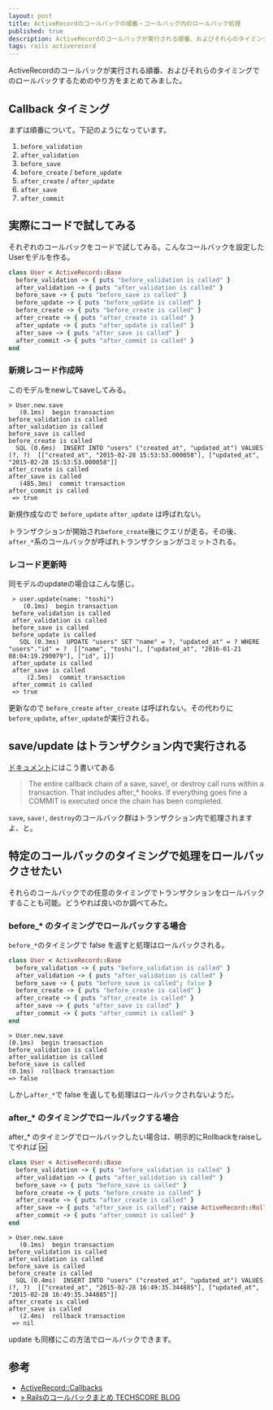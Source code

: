 ```yaml
---
layout: post
title: ActiveRecordのコールバックの順番・コールバック内のロールバック処理
published: true
description: ActiveRecordのコールバックが実行される順番、およびそれらのタイミングでのロールバックするためのやり方をまとめてみました。
tags: rails activerecord
---
```


ActiveRecordのコールバックが実行される順番、およびそれらのタイミングでのロールバックするためのやり方をまとめてみました。

## Callback タイミング

まずは順番について。下記のようになっています。

1. `before_validation`
1. `after_validation`
1. `before_save`
1. `before_create` / `before_update`
1. `after_create` / `after_update`
1. `after_save`
1. `after_commit`

## 実際にコードで試してみる

それぞれのコールバックをコードで試してみる。こんなコールバックを設定したUserモデルを作る。

```rb
class User < ActiveRecord::Base
  before_validation -> { puts "before_validation is called" }
  after_validation -> { puts "after_validation is called" }
  before_save -> { puts "before_save is called" }
  before_update -> { puts "before_update is called" }
  before_create -> { puts "before_create is called" }
  after_create -> { puts "after_create is called" }
  after_update -> { puts "after_update is called" }
  after_save -> { puts "after_save is called" }
  after_commit -> { puts "after_commit is called" }
end
```

### 新規レコード作成時

このモデルをnewしてsaveしてみる。

    > User.new.save
       (0.1ms)  begin transaction
    before_validation is called
    after_validation is called
    before_save is called
    before_create is called
      SQL (0.6ms)  INSERT INTO "users" ("created_at", "updated_at") VALUES (?, ?)  [["created_at", "2015-02-28 15:53:53.000058"], ["updated_at", "2015-02-28 15:53:53.000058"]]
    after_create is called
    after_save is called
       (485.3ms)  commit transaction
    after_commit is called
     => true

新規作成なので `before_update` `after_update` は呼ばれない。

トランザクションが開始され`before_create`後にクエリが走る。その後、`after_*`系のコールバックが呼ばれトランザクションがコミットされる。

###  レコード更新時

同モデルのupdateの場合はこんな感じ。

     > user.update(name: "toshi")
        (0.1ms)  begin transaction
     before_validation is called
     after_validation is called
     before_save is called
     before_update is called
       SQL (0.3ms)  UPDATE "users" SET "name" = ?, "updated_at" = ? WHERE "users"."id" = ?  [["name", "toshi"], ["updated_at", "2016-01-21 08:04:19.290079"], ["id", 1]]
     after_update is called
     after_save is called
         (2.5ms)  commit transaction
     after_commit is called
     => true

更新なので `before_create` `after_create` は呼ばれない。その代わりに`before_update`, `after_update`が実行される。

## save/update はトランザクション内で実行される

[ドキュメント](http://api.rubyonrails.org/classes/ActiveRecord/Callbacks.html)にはこう書いてある

> The entire callback chain of a save, save!, or destroy call runs within a transaction. That includes after_* hooks. If everything goes fine a COMMIT is executed once the chain has been completed.

`save`, `save!`, `destroy`のコールバック群はトランザクション内で処理されますよ、と。

## 特定のコールバックのタイミングで処理をロールバックさせたい

それらのコールバックでの任意のタイミングでトランザクションをロールバックすることも可能。どうやれば良いのか調べてみた。

### before_* のタイミングでロールバックする場合

`before_*`のタイミングで false を返すと処理はロールバックされる。

```rb
class User < ActiveRecord::Base
  before_validation -> { puts "before_validation is called" }
  after_validation -> { puts "after_validation is called" }
  before_save -> { puts "before_save is called"; false }
  before_create -> { puts "before_create is called" }
  after_create -> { puts "after_create is called" }
  after_save -> { puts "after_save is called" }
  after_commit -> { puts "after_commit is called" }
end
```

    > User.new.save
    (0.1ms)  begin transaction
    before_validation is called
    after_validation is called
    before_save is called
    (0.1ms)  rollback transaction
    => false

しかし`after_*`で false を返しても処理はロールバックされないようだ。

### after_* のタイミングでロールバックする場合

after_* のタイミングでロールバックしたい場合は、明示的にRollbackをraiseしてやれば :ok:

```rb
class User < ActiveRecord::Base
  before_validation -> { puts "before_validation is called" }
  after_validation -> { puts "after_validation is called" }
  before_save -> { puts "before_save is called" }
  before_create -> { puts "before_create is called" }
  after_create -> { puts "after_create is called" }
  after_save -> { puts "after_save is called"; raise ActiveRecord::Rollback }
  after_commit -> { puts "after_commit is called" }
end
```

    > User.new.save
       (0.1ms)  begin transaction
    before_validation is called
    after_validation is called
    before_save is called
    before_create is called
      SQL (0.4ms)  INSERT INTO "users" ("created_at", "updated_at") VALUES (?, ?)  [["created_at", "2015-02-28 16:49:35.344885"], ["updated_at", "2015-02-28 16:49:35.344885"]]
    after_create is called
    after_save is called
       (2.4ms)  rollback transaction
     => nil

update も同様にこの方法でロールバックできます。

## 参考
* [ActiveRecord::Callbacks](http://api.rubyonrails.org/classes/ActiveRecord/Callbacks.html)
* [» Railsのコールバックまとめ TECHSCORE BLOG](http://www.techscore.com/blog/2012/12/25/rails%E3%81%AE%E3%82%B3%E3%83%BC%E3%83%AB%E3%83%90%E3%83%83%E3%82%AF%E3%81%BE%E3%81%A8%E3%82%81/)
